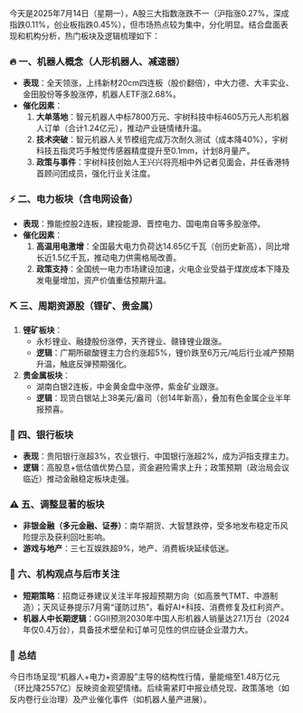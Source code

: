 今天是2025年7月14日（星期一），A股三大指数涨跌不一（沪指涨0.27%，深成指跌0.11%，创业板指跌0.45%），但市场热点较为集中，分化明显。结合盘面表现和机构分析，热门板块及逻辑梳理如下：

### 🔥 一、**机器人概念（人形机器人、减速器）**  
- **表现**：全天领涨，上纬新材20cm四连板（股价翻倍），中大力德、大丰实业、金田股份等多股涨停，机器人ETF涨2.68%。  
- **催化因素**：  
  1. **大单落地**：智元机器人中标7800万元、宇树科技中标4605万元人形机器人订单（合计1.24亿元），推动产业链情绪升温。  
  2. **技术突破**：智元机器人关节模组完成万次耐久测试（成本降40%），宇树科技五指灵巧手触觉传感器精度提升至0.1mm，计划8月量产。  
  3. **政策与事件**：宇树科技创始人王兴兴将亮相中外记者见面会，并任香港特首顾问团成员，强化行业关注度。  

### ⚡ 二、**电力板块（含电网设备）**  
- **表现**：豫能控股2连板，建投能源、晋控电力、国电南自等多股涨停。  
- **催化因素**：  
  1. **高温用电激增**：全国最大电力负荷达14.65亿千瓦（创历史新高），同比增长近1.5亿千瓦，推动电力供需格局改善。  
  2. **政策支持**：全国统一电力市场建设加速，火电企业受益于煤炭成本下降及发电量增加，资产价值重估预期升温。  

### ⛏️ 三、**周期资源股（锂矿、贵金属）**  
1. **锂矿板块**：  
   - 永杉锂业、融捷股份涨停，天齐锂业、赣锋锂业跟涨。  
   - **逻辑**：广期所碳酸锂主力合约涨超5%，锂价跌至6万元/吨后行业减产预期升温，触底反弹预期强化。  
2. **贵金属板块**：  
   - 湖南白银2连板，中金黄金盘中涨停，紫金矿业跟涨。  
   - **逻辑**：现货白银站上38美元/盎司（创14年新高），叠加有色金属企业半年报预喜。  

### 🏦 四、**银行板块**  
- **表现**：贵阳银行涨超3%，农业银行、中国银行涨超2%，成为沪指支撑主力。  
- **逻辑**：高股息+低估值优势凸显，资金避险需求上升；政策预期（政治局会议临近）推动金融稳定板块走强。  

### ⚠️ 五、**调整显著的板块**  
- **非银金融（多元金融、证券）**：南华期货、大智慧跌停，受多地发布稳定币风险提示及获利回吐影响。  
- **游戏与地产**：三七互娱跌超9%，地产、消费板块延续低迷。  

### 💎 六、**机构观点与后市关注**  
- **短期策略**：招商证券建议关注半年报超预期方向（如高景气TMT、中游制造）；天风证券提示7月需“谨防过热”，看好AI+科技、消费修复及红利资产。  
- **机器人中长期逻辑**：GGII预测2030年中国人形机器人销量达27.1万台（2024年仅0.4万台），具备技术壁垒和订单可见性的供应链企业潜力大。  

### 💎 总结  
今日市场呈现“机器人+电力+资源股”主导的结构性行情，量能缩至1.48万亿元（环比降2557亿）反映资金观望情绪。后续需紧盯中报业绩兑现、政策落地（如反内卷行业治理）及产业催化事件（如机器人量产进展）。